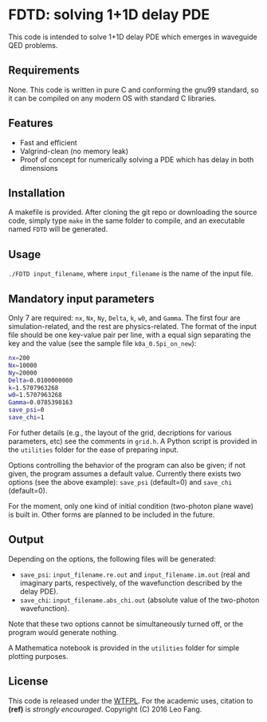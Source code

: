 # FDTD: solving 1+1D delay PDE
This code is intended to solve 1+1D delay PDE which emerges in waveguide QED problems.

## Requirements
None. This code is written in pure C and conforming the gnu99 standard, so it can be compiled on any modern OS with standard C libraries.

## Features
* Fast and efficient
* Valgrind-clean (no memory leak)
* Proof of concept for numerically solving a PDE which has delay in both dimensions

## Installation
A makefile is provided. After cloning the git repo or downloading the source code, simply type `make` in the same folder to compile, and an executable named `FDTD` will be generated.

## Usage
`./FDTD input_filename`, where `input_filename` is the name of the input file.

## Mandatory input parameters
Only 7 are required: `nx`, `Nx`, `Ny`, `Delta`, `k`, `w0`, and `Gamma`. The first four are simulation-related, and the rest are physics-related. The format of the input file should be one key-value pair per line, with a equal sign separating the key and the value (see the sample file `k0a_0.5pi_on_new`):
```bash
nx=200
Nx=10000
Ny=20000
Delta=0.0100000000
k=1.5707963268
w0=1.5707963268
Gamma=0.0785398163
save_psi=0
save_chi=1
```
For futher details (e.g., the layout of the grid, decriptions for various parameters, etc) see the comments in `grid.h`. A Python script is provided in the `utilities` folder for the ease of preparing input.

Options controlling the behavior of the program can also be given; if not given, the program assumes a default value. Currently there exists two options (see the above example): `save_psi` (default=0) and `save_chi` (default=0).

For the moment, only one kind of initial condition (two-photon plane wave) is built in. Other forms are planned to be included in the future.

## Output
Depending on the options, the following files will be generated: 
* `save_psi`: `input_filename.re.out` and `input_filename.im.out` (real and imaginary parts, respectively, of the wavefunction described by the delay PDE). 
* `save_chi`: `input_filename.abs_chi.out` (absolute value of the two-photon wavefunction).

Note that these two options cannot be simultaneously turned off, or the program would generate nothing.

A Mathematica notebook is provided in the `utilities` folder for simple plotting purposes.

## License
This code is released under the [WTFPL](http://www.wtfpl.net). For the academic uses, citation to **(ref)** is *strongly encouraged*. Copyright (C) 2016 Leo Fang.
